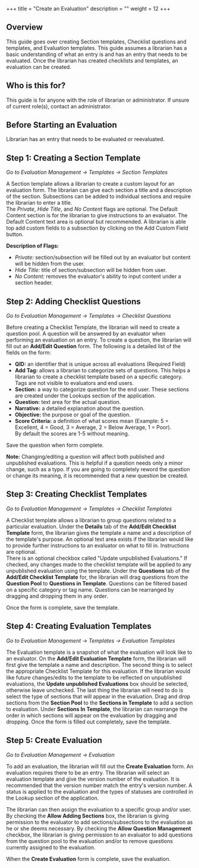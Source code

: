 +++
title = "Create an Evaluation"
description = ""
weight = 12
+++

## Overview

This guide goes over creating Section templates, Checklist questions and templates, and Evaluation templates.  This guide assumes a librarian has a basic understanding of what an entry is and has an entry that needs to be evaluated.  Once the librarian has created checklists and templates, an evaluation can be created.

## Who is this for?

This guide is for anyone with the role of librarian or administrator.  If unsure of current role(s), contact an administrator.

## Before Starting an Evaluation

Librarian has an entry that needs to be evaluated or reevaluated.

## Step 1: Creating a Section Template

*Go to Evaluation Management &rarr; Templates &rarr; Section Templates*

A Section template allows a librarian to create a custom layout for an evaluation 
form.  The librarian can give each section a title and a description of the section.
Subsections can be added to individual sections and require the librarian to enter a title.  
The _Private_, _Hide Title_, and _No Content_ flags are optional.  The Default Content
section is for the librarian to give instructions to an evaluator.  The Default Content
text area is optional but recommended.  A librarian is able top add custom fields
to a subsection by clicking on the Add Custom Field button. 

__Description of Flags:__

* *Private:* section/subsection will be filled out by an evaluator but content will be hidden from the user.
* *Hide Title:* title of section/subsection will be hidden from user.
* *No Content:* removes the evaluator's ability to input content under a section header.

## Step 2: Adding Checklist Questions

*Go to Evaluation Management &rarr; Templates &rarr; Checklist Questions*

Before creating a Checklist Template, the librarian will need to create a question pool.  A question
will be answered by an evaluator when performing an evaluation on an entry.
To create a question, the librarian will fill out an **Add/Edit Question** form.  The following
is a detailed list of the fields on the form:

* **QID:** an identifier that is unique across all evaluations (Required Field)
* **Add Tag:** allows a librarian to categorize sets of questions.  This helps a librarian to
create a checklist template based on a specific category.  Tags are not visible to
evaluators and end users.
* **Section:** a way to categorize question for the end user.  These sections are created under 
the Lookups section of the application.
* **Question:** text area for the actual question.
* **Narrative:** a detailed explanation about the question.
* **Objective:** the purpose or goal of the question.
* **Score Criteria:** a definition of what scores mean (Example: 5 = Excellent, 4 = Good, 3 = Average, 2 = Below Average, 1 = Poor).  
By default the scores are 1-5 without meaning.

Save the question when form complete.

**Note:** Changing/editing a question will affect both published and unpublished evaluations.
This is helpful if a question needs only a minor change, such as a typo.  If you are going to
completely reword the question or change its meaning, it is recommended that a new question
be created.

## Step 3: Creating Checklist Templates 

*Go to Evaluation Management &rarr; Templates &rarr; Checklist Templates*

A Checklist template allows a librarian to group questions related to a particular evaluation.
Under the **Details** tab of the **Add/Edit Checklist Template** form, the librarian gives the 
template a name and a description of the template's purpose.  An optional text area exists if 
the librarian would like to provide further instructions to an evaluator on what to fill in. Instructions are optional.  
There is an optional checkbox called "Update unpublished Evaluations."  If checked, any changes
made to the checklist template will be applied to any unpublished evaluation using the template.
Under the **Questions** tab of the **Add/Edit Checklist Template** for, the librarian will drag questions
from the **Question Pool** to **Questions in Template**.  Questions can be filtered based on a specific category or tag name.
Questions can be rearranged by dragging and dropping them in any order.

Once the form is complete, save the template.

## Step 4: Creating Evaluation Templates  

*Go to Evaluation Management &rarr; Templates &rarr; Evaluation Templates*

The Evaluation template is a snapshot of what the evaluation will look like to an evaluator.
On the **Add/Edit Evaluation Template** form, the librarian will first give the template a name and
description.  The second thing is to select the appropriate Checklist Template for this evaluation.  If
the librarian would like future changes/edits to the template to be reflected on unpublished evaluations, the **Update
unpublished Evaluations** box should be selected, otherwise leave unchecked.  The last thing the librarian will 
need to do is select the type of sections that will appear in the evaluation.  Drag and drop sections from the **Section Pool**
to the **Sections in Template** to add a section to evaluation.  Under **Sections In Template**, the librarian can rearrange the order
in which sections will appear on the evaluation by dragging and dropping.  Once the form is filled out completely, save the template.

## Step 5: Create Evaluation

*Go to Evaluation Management &rarr; Evaluation*

To add an evaluation, the librarian will fill out the **Create Evaluation** form.  An evaluation requires there to 
be an entry.  The librarian will select an evaluation template and give the version number of the evaluation.  It is 
recommended that the version number match the entry's version number.  A status is applied to the evaluation and the
types of statuses are controlled in the Lookup section of the application.

The librarian can then assign the evaluation to a specific group and/or user.  By checking the **Allow Adding Sections** box,
the librarian is giving permission to the evaluator to add sections/subsections to the evaluation as he or she deems necessary.
By checking the **Allow Question Management** checkbox, the librarian is giving permission to an evaluator to add questions
from the question pool to the evaluation and/or to remove questions currently assigned to the evaluation.

When the **Create Evaluation** form is complete, save the evaluation.

